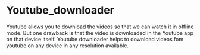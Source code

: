 # Youtube_downloader
Youtube allows you to download the videos so that we can watch it in offline mode. But one drawback is that the video is downloaded in the Youtube app on that device itself. Youtube downloader helps to download videos fom youtube on any device in any resolution available. 
